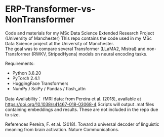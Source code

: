 # ERP-Transformer-vs-NonTransformer
Code and materials for my MSc Data Science Extended Research Project (University of Manchester)
This repo contains the code used in my MSc Data Science project at the University of Manchester.  
The goal was to compare several Transformer (LLaMA2, Mistral) and non-Transformer (RWKV, StripedHyena) models on neural encoding tasks.

Requirements:
- Python 3.8.20
- PyTorch 2.4.1  
- HuggingFace Transformers  
- NumPy / SciPy / Pandas  / flash_attn

Data Availability：
fMRI data: from Pereira et al. (2018), available at https://doi.org/10.1038/s41467-018-03068-4
Scripts will output .mat files containing embeddings and results.
These are not included in the repo due to size.

References
Pereira, F. et al. (2018). Toward a universal decoder of linguistic meaning from brain activation. Nature Communications.
